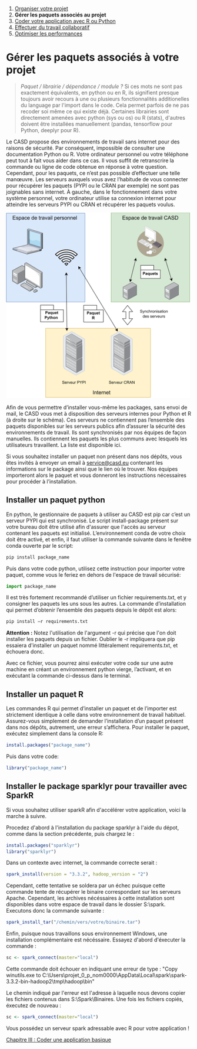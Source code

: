 1. [Organiser votre projet](1_organise.md)
2. **Gérer les paquets associés au projet**
3. [Coder votre application avec R ou Python](3_code.md)
4. [Effectuer du travail collaboratif](4_collaborate.md)
5. [Optimiser les performances](5_performance.md)

# Gérer les paquets associés à votre projet

> _Paquet / librairie / dépendance / module ?_
> Si ces mots ne sont pas exactement équivalents, en python ou en R, ils signifient presque toujours avoir recours à une ou plusieurs fonctionnalités additionelles du language par l'import dans le code. Cela permet parfois de ne pas recoder soi même ce qui existe déjà. Certaines librairies sont directement amenées avec python (sys ou os) ou R (stats), d'autres doivent être installées manuellement (pandas, tensorflow pour Python, deeplyr pour R).

Le CASD propose des environnements de travail sans internet pour des raisons de sécurité. Par conséquent, impossible de consulter une documentation Python ou R. Votre ordinateur personnel ou votre téléphone peut tout à fait vous aider dans ce cas. Il vous suffit de retranscrire la commande ou ligne de code obtenue en réponse à votre question.
Cependant, pour les paquets, ce n’est pas possible d’effectuer une telle manœuvre. Les serveurs auxquels vous avez l’habitude de vous connecter pour récupérer les paquets (PYPI ou le CRAN par exemple) ne sont pas joignables sans internet.
À gauche, dans le fonctionnement dans votre système personnel, votre ordinateur utilise sa connexion internet pour atteindre les serveurs PYPI ou CRAN et récupérer les paquets voulus.

<img src="images/serveurs.png" alt="serveurs" style="width:500px;"/>

Afin de vous permettre d’installer vous-même les packages, sans envoi de mail, le CASD vous met à disposition des serveurs internes pour Python et R (à droite sur le schéma). Ces serveurs ne contiennent pas l’ensemble des paquets disponibles sur les serveurs publics afin d’assurer la sécurité des environnements de travail. Ils sont synchronisés par nos équipes de façon manuelles. Ils contiennent les paquets les plus communs avec lesquels les utilisateurs travaillent. La liste est disponible ici.

Si vous souhaitez installer un paquet non présent dans nos dépôts, vous êtes invités à envoyer un email à [service@casd.eu](mailto:service@casd.eu) contenant les informations sur le package ainsi que le lien où le trouver. Nos équipes importeront alors le paquet et vous donneront les instructions nécessaires pour procéder à l’installation.

## Installer un paquet python

En python, le gestionnaire de paquets à utiliser au CASD est pip car c’est un serveur PYPI qui est synchronisé. Le script install-package présent sur votre bureau doit être utilisé afin d'assurer que l'accès au serveur contenant les paquets est initialisé. L’environnement conda de votre choix doit être activé, et enfin, il faut utiliser la commande suivante dans le fenêtre conda ouverte par le script:

```bash
pip install package_name
```

Puis dans votre code python, utilisez cette instruction pour importer votre paquet, comme vous le feriez en dehors de l'espace de travail sécurisé:

```python
import package_name
```

Il est très fortement recommandé d’utiliser un fichier requirements.txt, et y consigner les paquets les uns sous les autres. La commande d’installation qui permet d’obtenir l’ensemble des paquets depuis le dépôt est alors:

```bash
pip install –r requirements.txt
```

**Attention :** Notez l'utilisation de l'argument -r qui précise que l'on doit installer les paquets depuis un fichier. Oublier le -r impliquera que pip essaiera d'installer un paquet nommé littéralement requirements.txt, et échouera donc.

Avec ce fichier, vous pourrez ainsi exécuter votre code sur une autre machine en créant un environnement python vierge, l’activant, et en exécutant la commande ci-dessus dans le terminal.

## Installer un paquet R

Les commandes R qui permet d’installer un paquet et de l’importer est strictement identique à celle dans votre environnement de travail habituel. Assurez-vous simplement de demander l’installation d’un paquet présent dans nos dépôts, autrement, une erreur s’affichera. Pour installer le paquet, exécutez simplement dans la console R:

```r
install.packages("package_name")
```

Puis dans votre code:

```r
library("package_name")
```

## Installer le package sparklyr pour travailler avec SparkR

Si vous souhaitez utiliser sparkR afin d'accélérer votre application, voici la marche à suivre.

Procedez d'abord à l'installation du package sparklyr à l'aide du dépot, comme dans la section précédente, puis chargez le :

```r
install.packages("sparklyr")
library("sparklyr")
```

Dans un contexte avec internet, la commande correcte serait :

```r
spark_install(version = "3.3.2", hadoop_version = "2")
```

Cependant, cette tentative se soldera par un échec puisque cette commande tente de récupérer le binaire correspondant sur les serveurs Apache. Cependant, les archives nécéssaires à cette installation sont disponibles dans votre espace de travail dans le dossier S:\spark. Executons donc la commande suivante :

```r
spark_install_tar("/chemin/vers/votre/binaire.tar")
```

Enfin, puisque nous travaillons sous environnement Windows, une installation complémentaire est nécéssaire. Essayez d'abord d'éxecuter la commande :

```r
sc <- spark_connect(master="local")
```

Cette commande doit échouer en indiquant une erreur de type : "Copy winutils.exe to C:\Users\projet_0_p_nom0000\AppData\Local\spark\spark-3.3.2-bin-hadoop2\tmp\hadoop\bin"

Le chemin indiqué par l'erreur est l'adresse à laquelle nous devons copier les fichiers contenus dans S:\Spark\Binaires. Une fois les fichiers copiés, éxecutez de nouveau :

```r
sc <- spark_connect(master="local")
```

Vous possédez un serveur spark adressable avec R pour votre application !

[Chapitre III : Coder une application basique](3_code.md)
